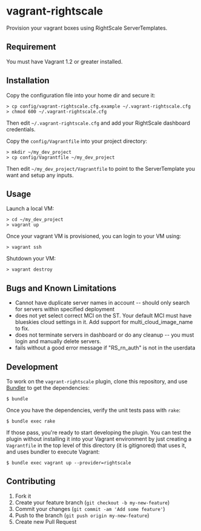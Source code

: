 # vagrant-rightscale

Provision your vagrant boxes using RightScale ServerTemplates.

## Requirement

You must have Vagrant 1.2 or greater installed.

## Installation

Copy the configuration file into your home dir and secure it:

    > cp config/vagrant-rightscale.cfg.example ~/.vagrant-rightscale.cfg
    > chmod 600 ~/.vagrant-rightscale.cfg

Then edit ```~/.vagrant-rightscale.cfg``` and add your RightScale dashboard credentials.

Copy the ```config/Vagrantfile``` into your project
directory:

    > mkdir ~/my_dev_project
    > cp config/Vagrantfile ~/my_dev_project

Then edit ```~/my_dev_project/Vagrantfile``` to point to the ServerTemplate you
want and setup any inputs.

## Usage

Launch a local VM:

    > cd ~/my_dev_project
    > vagrant up

Once your vagrant VM is provisioned, you can login to your VM using:

    > vagrant ssh

Shutdown your VM:

    > vagrant destroy

## Bugs and Known Limitations
 * Cannot have duplicate server names in account -- should only search for servers within specified deployment
 * does not yet select correct MCI on the ST.  Your default MCI must have blueskies cloud settings in it.  Add support for multi_cloud_image_name to fix.
 * does not terminate servers in dashboard or do any cleanup -- you must login and manually delete servers.
 * fails without a good error message if "RS_rn_auth" is not in the userdata

## Development

To work on the `vagrant-rightscale` plugin, clone this repository, and use
[Bundler](http://gembundler.com) to get the dependencies:

```
$ bundle
```

Once you have the dependencies, verify the unit tests pass with `rake`:

```
$ bundle exec rake
```

If those pass, you're ready to start developing the plugin. You can test
the plugin without installing it into your Vagrant environment by just
creating a `Vagrantfile` in the top level of this directory (it is gitignored)
that uses it, and uses bundler to execute Vagrant:

```
$ bundle exec vagrant up --provider=rightscale
```

## Contributing

1. Fork it
2. Create your feature branch (`git checkout -b my-new-feature`)
3. Commit your changes (`git commit -am 'Add some feature'`)
4. Push to the branch (`git push origin my-new-feature`)
5. Create new Pull Request
